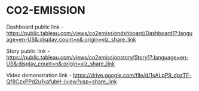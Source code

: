 # CO2-EMISSION


Dashboard public  link - https://public.tableau.com/views/co2emissiondshboard/Dashboard1?:language=en-US&:display_count=n&:origin=viz_share_link

Story public link - https://public.tableau.com/views/co2emissionstory/Story1?:language=en-US&:display_count=n&:origin=viz_share_link

Video demonstration link - https://drive.google.com/file/d/1sALpP9_dpzTF-Qf8CzxPPd2u1kafubH-/view?usp=share_link
